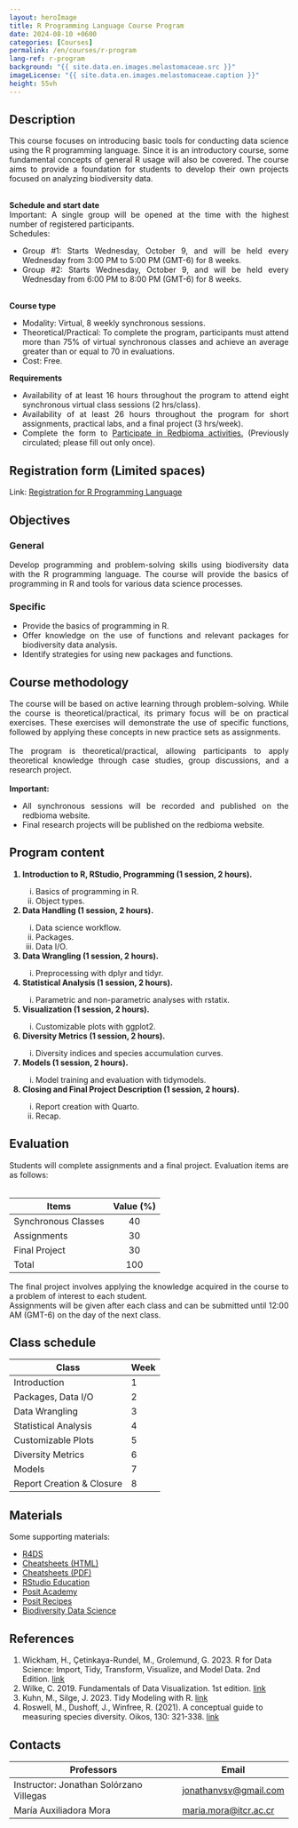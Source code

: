 ```yaml
---
layout: heroImage
title: R Programming Language Course Program
date: 2024-08-10 +0600
categories: [Courses]
permalink: /en/courses/r-program
lang-ref: r-program
background: "{{ site.data.en.images.melastomaceae.src }}"
imageLicense: "{{ site.data.en.images.melastomaceae.caption }}"
height: 55vh
---
```


## Description
<div style="text-align: justify">
This course focuses on introducing basic tools for conducting data science using the R programming language. Since it is an introductory course, some fundamental concepts of general R usage will also be covered. The course aims to provide a foundation for students to develop their own projects focused on analyzing biodiversity data.
<br><br>

<b>Schedule and start date</b>
<br>
Important: A single group will be opened at the time with the highest number of registered participants.
<br>
Schedules:
<ul>
    <li>Group #1: Starts Wednesday, October 9, and will be held every Wednesday from 3:00 PM to 5:00 PM (GMT-6) for 8 weeks.</li>
    <li>Group #2: Starts Wednesday, October 9, and will be held every Wednesday from 6:00 PM to 8:00 PM (GMT-6) for 8 weeks.</li>
</ul>
<br>
<b>Course type</b>
<br>
<ul>
    <li>Modality: Virtual, 8 weekly synchronous sessions.</li>
    <li>Theoretical/Practical: To complete the program, participants must attend more than 75% of virtual synchronous classes and achieve an average greater than or equal to 70 in evaluations.</li>
    <li>Cost: Free.</li>
</ul>

<b>Requirements</b>
<ul>
<li>Availability of at least 16 hours throughout the program to attend eight synchronous virtual class sessions (2 hrs/class).</li>
<li>Availability of at least 26 hours throughout the program for short assignments, practical labs, and a final project (3 hrs/week).</li>
<li>Complete the form to <a href="https://forms.gle/gq98uQN32xz9uBx87">Participate in Redbioma activities.</a> (Previously circulated; please fill out only once).</li>
</ul>
</div>

## Registration form (Limited spaces)
Link: [Registration for R Programming Language](https://docs.google.com/forms/d/e/1FAIpQLSdND7N3UCjgXMbDp6ULa6TGbbnYhrCSA0rpcvrNhqKR1D42rQ/viewform?usp=sharing)


## Objectives

### General
<div style="text-align: justify">
Develop programming and problem-solving skills using biodiversity data with the R programming language. The course will provide the basics of programming in R and tools for various data science processes.
</div>

### Specific
<div style="text-align: justify">
<ul>
    <li>Provide the basics of programming in R.</li>
    <li>Offer knowledge on the use of functions and relevant packages for biodiversity data analysis.</li>
    <li>Identify strategies for using new packages and functions.</li>
</ul>
</div>

## Course methodology
<div style="text-align: justify">
The course will be based on active learning through problem-solving. While the course is theoretical/practical, its primary focus will be on practical exercises. These exercises will demonstrate the use of specific functions, followed by applying these concepts in new practice sets as assignments.
<br><br>
The program is theoretical/practical, allowing participants to apply theoretical knowledge through case studies, group discussions, and a research project.
<br><br>
<b>Important:</b>
<ul>
    <li>All synchronous sessions will be recorded and published on the redbioma website.</li>
    <li>Final research projects will be published on the redbioma website.</li>
</ul>
</div>

## Program content
<div style="text-align: justify">
<ol>
    <b><li>Introduction to R, RStudio, Programming (1 session, 2 hours).</li></b>
    <ol type="i">
        <li>Basics of programming in R.</li>
        <li>Object types.</li>
    </ol>
    <b><li>Data Handling (1 session, 2 hours).</li></b>
    <ol type="i">
        <li>Data science workflow.</li>
        <li>Packages.</li>
        <li>Data I/O.</li>
    </ol>
    <b><li>Data Wrangling (1 session, 2 hours).</li></b>
    <ol type="i">
        <li>Preprocessing with dplyr and tidyr.</li>
    </ol>
    <b><li>Statistical Analysis (1 session, 2 hours).</li></b>
    <ol type="i">
        <li>Parametric and non-parametric analyses with rstatix.</li>
    </ol>
    <b><li>Visualization (1 session, 2 hours).</li></b>
    <ol type="i">
        <li>Customizable plots with ggplot2.</li>
    </ol>
    <b><li>Diversity Metrics (1 session, 2 hours).</li></b>
    <ol type="i">
        <li>Diversity indices and species accumulation curves.</li>
    </ol>
    <b><li>Models (1 session, 2 hours).</li></b>
    <ol type="i">
        <li>Model training and evaluation with tidymodels.</li>
    </ol>
    <b><li>Closing and Final Project Description (1 session, 2 hours).</li></b>
    <ol type="i">
        <li>Report creation with Quarto.</li>
        <li>Recap.</li>
    </ol>
</ol>
</div>

## Evaluation
<div style="text-align: justify">
Students will complete assignments and a final project. Evaluation items are as follows:
</div>
<br>

| Items            | Value (%) |
| -------------------- | :--------: |
| Synchronous Classes  | 40         |
| Assignments          | 30         |
| Final Project        | 30         |
| Total                | 100        |

<div style="text-align: justify">
The final project involves applying the knowledge acquired in the course to a problem of interest to each student.
<br>
Assignments will be given after each class and can be submitted until 12:00 AM (GMT-6) on the day of the next class.
</div>

## Class schedule

| Class                | Week |
| -------------------- | ----- |
| Introduction         | 1     |
| Packages, Data I/O   | 2     |
| Data Wrangling       | 3     |
| Statistical Analysis | 4     |
| Customizable Plots   | 5     |
| Diversity Metrics    | 6     |
| Models               | 7     |
| Report Creation & Closure | 8     |

## Materials
Some supporting materials:
- [R4DS](https://r4ds.hadley.nz/)
- [Cheatsheets (HTML)](https://rstudio.github.io/cheatsheets/)
- [Cheatsheets (PDF)](https://posit.co/resources/cheatsheets/)
- [RStudio Education](https://education.rstudio.com/)
- [Posit Academy](https://posit.co/products/enterprise/academy/)
- [Posit Recipes](https://posit.cloud/learn/recipes)
- [Biodiversity Data Science](https://www.biodiversitydatascience.com/code/)

## References
1. Wickham, H., Çetinkaya-Rundel, M., Grolemund, G. 2023. R for Data Science: Import, Tidy, Transform, Visualize, and Model Data. 2nd Edition. [link](https://r4ds.hadley.nz/)
2. Wilke, C. 2019. Fundamentals of Data Visualization. 1st edition. [link](https://clauswilke.com/dataviz/)
3. Kuhn, M., Silge, J. 2023. Tidy Modeling with R. [link](https://www.tmwr.org/)
4. Roswell, M., Dushoff, J., Winfree, R. (2021). A conceptual guide to measuring species diversity. Oikos, 130: 321-338. [link](https://doi.org/10.1111/oik.07202)

## Contacts

| Professors             | Email                   |
| ----------------------- | ------------------------------- |
| Instructor: Jonathan Solórzano Villegas | [jonathanvsv@gmail.com](mailto:jonathanvsv@gmail.com) |
| María Auxiliadora Mora   | [maria.mora@itcr.ac.cr](mailto:maria.mora@itcr.ac.cr) |
